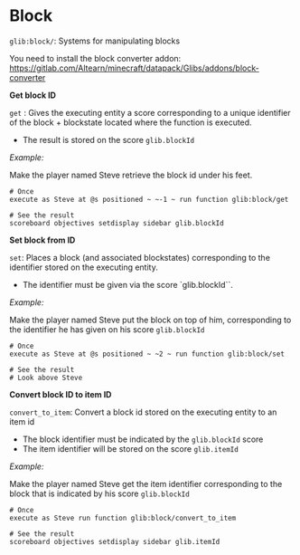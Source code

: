 # Block

`glib:block/`: Systems for manipulating blocks

You need to install the block converter addon: https://gitlab.com/Altearn/minecraft/datapack/Glibs/addons/block-converter

**Get block ID**

`get` : Gives the executing entity a score corresponding to a unique identifier of the block + blockstate located where the function is executed.
* The result is stored on the score `glib.blockId`

*Example:* 

Make the player named Steve retrieve the block id under his feet.
```
# Once
execute as Steve at @s positioned ~ ~-1 ~ run function glib:block/get

# See the result
scoreboard objectives setdisplay sidebar glib.blockId
```

**Set block from ID**

`set`: Places a block (and associated blockstates) corresponding to the identifier stored on the executing entity.
* The identifier must be given via the score `glib.blockId``.

*Example:*

Make the player named Steve put the block on top of him, corresponding to the identifier he has given on his score `glib.blockId`
```
# Once
execute as Steve at @s positioned ~ ~2 ~ run function glib:block/set

# See the result
# Look above Steve
```

**Convert block ID to item ID**

`convert_to_item`: Convert a block id stored on the executing entity to an item id
* The block identifier must be indicated by the `glib.blockId` score
* The item identifier will be stored on the score `glib.itemId`

*Example:*

Make the player named Steve get the item identifier corresponding to the block that is indicated by his score `glib.blockId`
```
# Once
execute as Steve run function glib:block/convert_to_item

# See the result
scoreboard objectives setdisplay sidebar glib.itemId
```